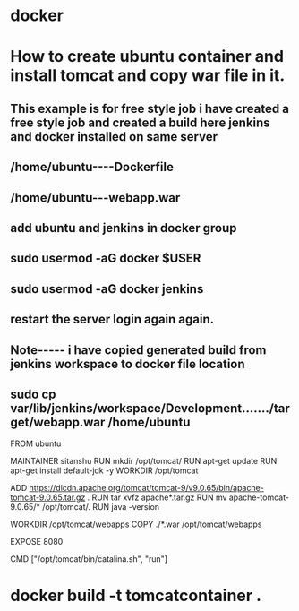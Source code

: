 # docker
# How to create ubuntu container and install tomcat and copy war file in it.
## This example is for free style job i have created a free style job and created a build here jenkins and docker installed on same server
## /home/ubuntu----Dockerfile
## /home/ubuntu---webapp.war
## add ubuntu and jenkins in docker group
## sudo usermod -aG docker $USER
## sudo usermod -aG docker jenkins
## restart the server login again again.
## Note----- i have copied generated build from jenkins workspace to docker file location

## sudo cp var/lib/jenkins/workspace/Development......./target/webapp.war /home/ubuntu
FROM ubuntu

MAINTAINER sitanshu
RUN mkdir /opt/tomcat/
RUN apt-get update
RUN apt-get install default-jdk -y
WORKDIR /opt/tomcat

ADD https://dlcdn.apache.org/tomcat/tomcat-9/v9.0.65/bin/apache-tomcat-9.0.65.tar.gz .
RUN tar xvfz apache*.tar.gz
RUN mv apache-tomcat-9.0.65/* /opt/tomcat/.
RUN java -version

WORKDIR /opt/tomcat/webapps
COPY ./*.war /opt/tomcat/webapps

EXPOSE 8080

CMD ["/opt/tomcat/bin/catalina.sh", "run"]
# docker build -t tomcatcontainer .

